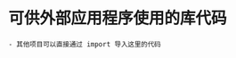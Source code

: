 <!--
 * @Author: changge <changge1519@gmail.com>
 * @Date: 2022-08-18 13:58:40
 * @LastEditTime: 2022-08-18 14:25:39
 * @Description: Do not edit
-->

# 可供外部应用程序使用的库代码
    - 其他项目可以直接通过 import 导入这里的代码